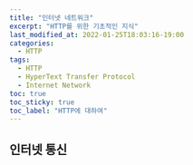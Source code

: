 ```yaml
---
title: "인터넷 네트워크"
excerpt: "HTTP를 위한 기초적인 지식"
last_modified_at: 2022-01-25T18:03:16-19:00
categories:
  - HTTP
tags:
  - HTTP
  - HyperText Transfer Protocol
  - Internet Network
toc: true
toc_sticky: true
toc_label: "HTTP에 대하여"
---
```


## 인터넷 통신